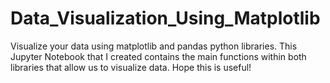 # Data_Visualization_Using_Matplotlib
Visualize your data using matplotlib and pandas python libraries. This Jupyter Notebook that I created contains the main functions within both libraries that allow us to visualize data. Hope this is useful!
